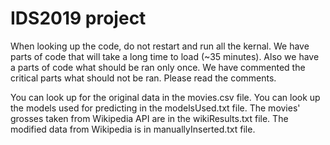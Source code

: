 # IDS2019 project

When looking up the code, do not restart and run all the kernal. We have parts of code that will take a long time to load (~35 minutes). Also we have a parts of code what should be ran only once. We have commented the critical parts what should not be ran. Please read the comments.

You can look up for the original data in the movies.csv file. You can look up the models used for predicting in the modelsUsed.txt file. The movies' grosses taken from Wikipedia API are in the wikiResults.txt file. The modified data from Wikipedia is in manuallyInserted.txt file.
